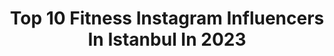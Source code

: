 ---
title: Top 10 Fitness Instagram Influencers In Istanbul In 2023
description: >-
  Find top fitness Instagram influencers in Istanbul in 2023. Most popular hashtags: #fitness #istanbul #photography #gym.
platform: Instagram
hits: 106
text_top: Discover the best Instagram accounts on inBeat.
text_bottom: inBeat has 106 Instagram influencers like this in Istanbul, Turkey for you to collaborate.
profiles:
  - username: "yakanspor"
    fullname: >-
      YAKAN SPOR 👣
    bio: >-
      📢 YURTDIŞI İTHAL ÜRÜNLER 💳 •Kredi Kartı 🏧•Havale/EFT 🚪•Kapıda Ödeme 📦 Şeffaf Kargo ile Güvenli Alışveriş 📌 2/4/6/8/12 Taksit İmkanı ☎ 0543 953 32 72
    location: "Turkey"
    followers: 53825
    engagement: 25
    commentsToLikes: 0.015937
    id: ck8t8s37elkyu0j783ne3g43y
    verified: false
    hashtags: "#futbool, #lacoste, #ankara, #niketurkiye"
  - username: "matt_najm"
    fullname: >-
      Matt 🇹🇲
    bio: >-
      📍Based in Istanbul🇹🇷 Height:186 📩
    location: "Turkey"
    followers: 11048
    engagement: 1351
    commentsToLikes: 0.090022
    id: ck5c8dp0m99fe0i11etkdgpg0
    verified: false
    hashtags: "#moda, #hairstyle, #poz, #fotografia"
  - username: "canatessacan"
    fullname: >-
      C A N  A T E Ş S A Ç A N
    bio: >-
      travel more 🏳️‍🌈 İ S T A N B U L
    location: "Turkey"
    followers: 40438
    engagement: 115
    commentsToLikes: 0.142131
    id: ck5q04pku48ho0i11x6vhthjk
    verified: false
    hashtags: "#fashion, #gym, #lacoste, #istanbul"
  - username: "mehmet.ddurmaz"
    fullname: >-
      Chef Mehmet Durmaz
    bio: >-
      @mehmetin.mutfagi 🎦YouTube ▶️ Mehmet Durmaz
    location: "Turkey"
    followers: 12908
    engagement: 332
    commentsToLikes: 0.018771
    id: ck9hcjmjtlq360j782ryu32u3
    verified: false
    hashtags: "#yummy, #lezzetliyemekler, #finedining, #dinner"
  - username: "aski.revan_"
    fullname: >-
      aski_revan
    bio: >-
      Allah nasip edecekse, Önce imtihan eder..! . @aski.revan_
    location: "Turkey"
    followers: 9987
    engagement: 279
    commentsToLikes: 0.036424
    id: ckaoyg2r1hdhq0i78pd9cpcub
    verified: false
    hashtags: "#nature, #zarifbirkalem, #bir, #saat"
  - username: "pelinbozkurtbilgic"
    fullname: >-
      Pelin Bozkurt Bilgiç
    bio: >-
      🌱GÜZEL YAŞA GÜZEL YAŞ AL UZMANI/ŞEF 💫Tv’de “Pelin’le Modern Sofralar 📕Sağlıklı Misafir Sofram kitabı Yazarı 💚Takip edin
    location: "Turkey"
    followers: 43022
    engagement: 147
    commentsToLikes: 0.012355
    id: ck5q9xyfudklg0i118rx46ekn
    verified: false
    hashtags: "#gu, #konus, #yeniy, #hikayenideg"
  - username: "aboutyasi___"
    fullname: >-
      Aboutyasi___
    bio: >-
      Sport Psychology | Shahid Beheshti Architect | Wtiau Fitness CX 📍Istanbul
    location: "Turkey"
    followers: 10216
    engagement: 531
    commentsToLikes: 0.017908
    id: ck6uh5pji75np0j71un1i66wb
    verified: false
    hashtags: "#instagram, #weekend, #weekendvibes, #view"
  - username: "zazakaraa"
    fullname: >-
      Z.z Kara
    bio: >-
      ▪️Official account ▪️Dancer ▪️Fitness ▪️İstanbul 🇹🇷
    location: "Turkey"
    followers: 10586
    engagement: 664
    commentsToLikes: 0.032037
    id: ckap3vb4b4n0j0i78hlcgjyvi
    verified: false
    hashtags: "#gym, #dizi, #arkasokaklar, #fashion"
  - username: "kiarash_fathii"
    fullname: >-
      Kiarash Modarres Fathi
    bio: >-
      Fitness | Lifestyle | Youtube #fitnesstrainer GRADE A مدرس بین‌المللی و فدراسيون همگانى 📍istanbul برای برنامه تمرين و تغذيه دايركت بدهيد💬 YOUTUBE👇🏽
    location: "Turkey"
    followers: 232559
    engagement: 346
    commentsToLikes: 0.198694
    id: ck6tks2mu5aol0j71ug2lcqnq
    verified: false
    hashtags: "#motivation, #swissotel, #life, #istanbul"
  - username: "yiltaygunay"
    fullname: >-
      Avukat Yıltay Günay
    bio: >-
      Avukat - Nişantaşı Üniversitesi Öğretim Görevlisi - Haçiko Derneği Yönetim Kurulu Üyesi #avukat #hayvansever #tedx
    location: "Turkey"
    followers: 15764
    engagement: 325
    commentsToLikes: 0.046386
    id: ckap0oxx8r8ou0i78sfcrw069
    verified: false
    hashtags: "#news, #karde, #fitness, #sea"
---